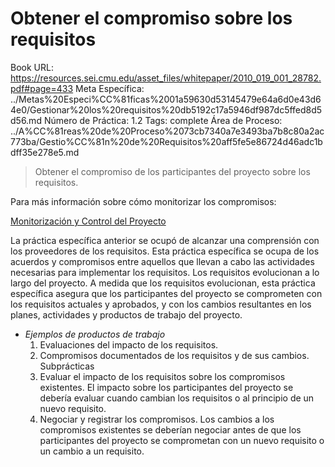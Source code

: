 # Obtener el compromiso sobre los requisitos

Book URL: https://resources.sei.cmu.edu/asset_files/whitepaper/2010_019_001_28782.pdf#page=433
Meta Específica: ../Metas%20Especi%CC%81ficas%2001a59630d53145479e64a6d0e43d64e0/Gestionar%20los%20requisitos%20db5192c17a5946df987dc5ffed8d5d56.md
Número de Práctica: 1.2
Tags: complete
Área de Proceso: ../A%CC%81reas%20de%20Proceso%2073cb7340a7e3493ba7b8c80a2ac773ba/Gestio%CC%81n%20de%20Requisitos%20aff5fe5e86724d46adc1bdff35e278e5.md

> Obtener el compromiso de los participantes del proyecto sobre los requisitos.
> 

Para más información sobre cómo monitorizar los compromisos:

[Monitorización y Control del Proyecto](../A%CC%81reas%20de%20Proceso%2073cb7340a7e3493ba7b8c80a2ac773ba/Monitorizacio%CC%81n%20y%20Control%20del%20Proyecto%20432710662d134b619e76c5e620fdf2ea.md)

La práctica específica anterior se ocupó de alcanzar una comprensión con los proveedores de los requisitos. Esta práctica específica se ocupa de los acuerdos y compromisos entre aquellos que llevan a cabo las actividades necesarias para implementar los requisitos. Los requisitos evolucionan a lo largo del proyecto. A medida que los requisitos evolucionan, esta práctica específica asegura que los participantes del proyecto se comprometen con los requisitos actuales y aprobados, y con los cambios resultantes en los planes, actividades y productos de trabajo del proyecto.

- *Ejemplos de productos de trabajo*
    1. Evaluaciones del impacto de los requisitos.
    2. Compromisos documentados de los requisitos y de sus cambios.
    Subprácticas
    3. Evaluar el impacto de los requisitos sobre los compromisos existentes.
    El impacto sobre los participantes del proyecto se debería evaluar
    cuando cambian los requisitos o al principio de un nuevo requisito.
    4. Negociar y registrar los compromisos.
    Los cambios a los compromisos existentes se deberían negociar antes
    de que los participantes del proyecto se comprometan con un nuevo
    requisito o un cambio a un requisito.